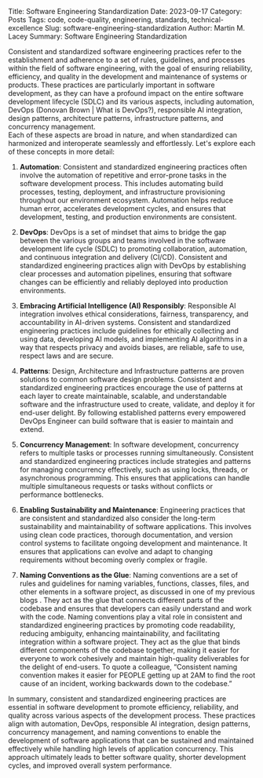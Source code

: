 Title: Software Engineering Standardization
Date: 2023-09-17
Category: Posts 
Tags: code, code-quality, engineering, standards, technical-excellence
Slug: software-engineering-standardization
Author: Martin M. Lacey
Summary: Software Engineering Standardization

Consistent and standardized software engineering practices refer to the establishment and adherence to a set of rules, guidelines, and processes within the field of software engineering, with the goal of ensuring reliability, efficiency, and quality in the development and maintenance of systems or products. These practices are particularly important in software development, as they can have a profound impact on the entire software development lifecycle (SDLC) and its various aspects, including automation, DevOps (Donovan Brown | What is DevOps?), responsible AI integration, design patterns, architecture patterns, infrastructure patterns, and concurrency management.  
Each of these aspects are broad in nature, and when standardized can harmonized and interoperate seamlessly and effortlessly.  Let's explore each of these concepts in more detail:

1.	**Automation**: Consistent and standardized engineering practices often involve the automation of repetitive and error-prone tasks in the software development process. This includes automating build processes, testing, deployment, and infrastructure provisioning throughout our environment ecosystem. Automation helps reduce human error, accelerates development cycles, and ensures that development, testing, and production environments are consistent.

2.	**DevOps**: DevOps is a set of mindset that aims to bridge the gap between the various groups and teams involved in the software development life cycle (SDLC) to promoting collaboration, automation, and continuous integration and delivery (CI/CD). Consistent and standardized engineering practices align with DevOps by establishing clear processes and automation pipelines, ensuring that software changes can be efficiently and reliably deployed into production environments.

3.	**Embracing Artificial Intelligence (AI) Responsibly**: Responsible AI integration involves ethical considerations, fairness, transparency, and accountability in AI-driven systems. Consistent and standardized engineering practices include guidelines for ethically collecting and using data, developing AI models, and implementing AI algorithms in a way that respects privacy and avoids biases, are reliable, safe to use, respect laws and are secure.

4.	**Patterns**: Design, Architecture and Infrastructure patterns are proven solutions to common software design problems. Consistent and standardized engineering practices encourage the use of patterns at each layer to create maintainable, scalable, and understandable software and the infrastructure used to create, validate, and deploy it for end-user delight. By following established patterns every empowered DevOps Engineer can build software that is easier to maintain and extend.

5.	**Concurrency Management**: In software development, concurrency refers to multiple tasks or processes running simultaneously. Consistent and standardized engineering practices include strategies and patterns for managing concurrency effectively, such as using locks, threads, or asynchronous programming. This ensures that applications can handle multiple simultaneous requests or tasks without conflicts or performance bottlenecks.

6.	**Enabling Sustainability and Maintenance**: Engineering practices that are consistent and standardized also consider the long-term sustainability and maintainability of software applications. This involves using clean code practices, thorough documentation, and version control systems to facilitate ongoing development and maintenance. It ensures that applications can evolve and adapt to changing requirements without becoming overly complex or fragile.

7.	**Naming Conventions as the Glue**: Naming conventions are a set of rules and guidelines for naming variables, functions, classes, files, and other elements in a software project, as discussed in one of my previous blogs <inserter reference here>. They act as the glue that connects different parts of the codebase and ensures that developers can easily understand and work with the code. Naming conventions play a vital role in consistent and standardized engineering practices by promoting code readability, reducing ambiguity, enhancing maintainability, and facilitating integration within a software project. They act as the glue that binds different components of the codebase together, making it easier for everyone to work cohesively and maintain high-quality deliverables for the delight of end-users. To quote a colleague, “Consistent naming convention makes it easier for PEOPLE getting up at 2AM to find the root cause of an incident, working backwards down to the codebase.”

In summary, consistent and standardized engineering practices are essential in software development to promote efficiency, reliability, and quality across various aspects of the development process. These practices align with automation, DevOps, responsible AI integration, design patterns, concurrency management, and naming conventions to enable the development of software applications that can be sustained and maintained effectively while handling high levels of application concurrency. This approach ultimately leads to better software quality, shorter development cycles, and improved overall system performance.
